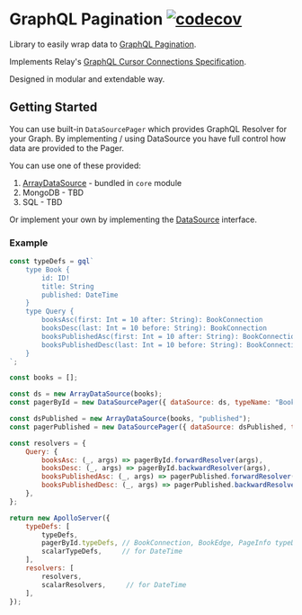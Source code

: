 # GraphQL Pagination [![codecov](https://codecov.io/gh/lkrzyzanek/graphql-pagination/branch/main/graph/badge.svg?token=8PZ27JTJLI)](https://codecov.io/gh/lkrzyzanek/graphql-pagination)

Library to easily wrap data to [GraphQL Pagination](https://graphql.org/learn/pagination/).

Implements Relay's [GraphQL Cursor Connections Specification](https://relay.dev/graphql/connections.htm).

Designed in modular and extendable way.

## Getting Started

You can use built-in `DataSourcePager` which provides GraphQL Resolver for your Graph.
By implementing / using DataSource you have full control how data are provided to the Pager.

You can use one of these provided:

1. [ArrayDataSource](packages/core/src/datasource/ArrayDataSource.ts) - bundled in `core` module
2. MongoDB - TBD
3. SQL - TBD

Or implement your own by implementing the [DataSource](packages/core/src/datasource/DataSource.ts) interface.

### Example

```js
const typeDefs = gql`
    type Book {
        id: ID!
        title: String
        published: DateTime
    }
    type Query {
        booksAsc(first: Int = 10 after: String): BookConnection
        booksDesc(last: Int = 10 before: String): BookConnection
        booksPublishedAsc(first: Int = 10 after: String): BookConnection
        booksPublishedDesc(last: Int = 10 before: String): BookConnection
    }
`;

const books = [];

const ds = new ArrayDataSource(books);
const pagerById = new DataSourcePager({ dataSource: ds, typeName: "Book" });

const dsPublished = new ArrayDataSource(books, "published");
const pagerPublished = new DataSourcePager({ dataSource: dsPublished, typeName: "Book" });

const resolvers = {
    Query: {
        booksAsc: (_, args) => pagerById.forwardResolver(args),
        booksDesc: (_, args) => pagerById.backwardResolver(args),
        booksPublishedAsc: (_, args) => pagerPublished.forwardResolver(args),
        booksPublishedDesc: (_, args) => pagerPublished.backwardResolver(args),
    },
};

return new ApolloServer({
    typeDefs: [
        typeDefs,
        pagerById.typeDefs, // BookConnection, BookEdge, PageInfo typeDefs
        scalarTypeDefs,     // for DateTime
    ],
    resolvers: [
        resolvers,
        scalarResolvers,     // for DateTime
    ],
});
```